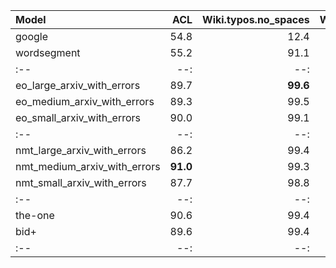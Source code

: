 | Model | ACL | Wiki.typos.no_spaces | Wiki.typos | Wiki | arXiv.OCR | arXiv.pdftotext | doval |
| :-- | --: | --: | --: | --: | --: | --: | --: |
| google | 54.8 | 12.4 | 62.6 | 73.7 | 60.5 | 2.4 | - |
| wordsegment | 55.2 | 91.1 | 9.9 | 59.1 | 58.2 | 18.7 | - |
| :-- | --: | --: | --: | --: | --: | --: | --: |
| eo_large_arxiv_with_errors | 89.7 | **99.6** | 89.4 | **99.0** | 97.2 | 81.1 | **99.8** |
| eo_medium_arxiv_with_errors | 89.3 | 99.5 | 86.9 | 98.8 | 97.1 | 79.6 | 99.8 |
| eo_small_arxiv_with_errors | 90.0 | 99.1 | 80.9 | 98.1 | 96.0 | 79.9 | 99.5 |
| :-- | --: | --: | --: | --: | --: | --: | --: |
| nmt_large_arxiv_with_errors | 86.2 | 99.4 | 88.3 | 98.9 | 97.0 | 84.0 | 99.8 |
| nmt_medium_arxiv_with_errors | **91.0** | 99.3 | 85.6 | 98.6 | 96.7 | 84.1 | 99.6 |
| nmt_small_arxiv_with_errors | 87.7 | 98.8 | 78.8 | 97.8 | 96.0 | 81.2 | 99.1 |
| :-- | --: | --: | --: | --: | --: | --: | --: |
| the-one | 90.6 | 99.4 | 91.5 | 98.9 | 97.5 | 81.8 | 99.7 |
| bid+ | 89.6 | 99.4 | **93.7** | 98.7 | **97.5** | **84.6** | 99.7 |
| :-- | --: | --: | --: | --: | --: | --: | --: |